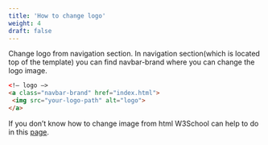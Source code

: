 ```yaml
---
title: 'How to change logo'
weight: 4
draft: false
---
```

Change logo from navigation section. In navigation section(which is located top of the template) you can find navbar-brand where you can change the logo image.

```html
<!– logo –>
<a class="navbar-brand" href="index.html">
 <img src="your-logo-path" alt="logo">
</a>
```

If you don’t know how to change image from html W3School can help to do in this [page](https://www.w3schools.com/TagS/tag_img.asp).